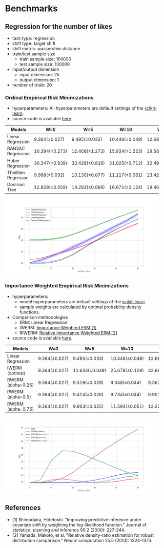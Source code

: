 # Benchmarks

## Regression for the number of likes

* task type: regression
* shift type: target shift
* shift metric: wasserstein distance
* train/test sample size
  * train sample size: 100000
  * test sample size: 100000
* input/output dimension
  * input dimension: 25
  * output dimension: 1
* number of trials: 20

### Ordinal Empirical Risk Minimizations

* hyperparameters: All hyperparameters are default settings of the [scikit-learn](https://scikit-learn.org/stable/index.html).
* source code is available [here](bechmarks/numlikes_tabular.py).

| Models            | W=0            | W=5            | W=10           | W=15           | W=20           | W=25           | W=30            | W=35           | W=40           | W=45           | W=50           |
|-------------------|----------------|----------------|----------------|----------------|----------------|----------------|----------------|----------------|----------------|----------------|----------------|
| Linear Regression | 9.364(±0.027)  | 9.495(±0.033)  | 10.446(±0.048) | 12.689(±0.053) | 17.101(±0.060) | 23.016(±0.056) | 28.800(±0.058) | 34.292(±0.047) | 39.564(±0.050) | 44.462(±0.050) | 48.844(±0.056) |
| RANSAC Regression | 10.394(±0.273) | 12.408(±1.273) | 15.934(±1.223) | 19.586(±1.161) | 23.700(±1.958) | 28.212(±1.398) | 33.012(±1.076) | 37.573(±1.600) | 42.726(±1.334) | 47.380(±1.358) | 53.038(±0.890) |
| Huber Regression  | 30.347(±0.939) | 30.428(±0.816) | 31.025(±0.712) | 32.496(±0.598) | 35.211(±0.475) | 38.747(±0.463) | 42.474(±0.391) | 46.224(±0.396) | 49.836(±0.302) | 53.244(±0.268) | 56.524(±0.221) |
| TheilSen Regressor| 9.968(±0.092)  | 10.130(±0.077) | 11.117(±0.061) | 13.423(±0.087) | 17.779(±0.074) | 23.499(±0.111) | 29.136(±0.122) | 34.476(±0.106) | 39.661(±0.102) | 44.465(±0.105) | 48.838(±0.102) |
| Decision Tree     | 12.828(±0.059) | 14.293(±0.096) | 16.671(±0.124) | 19.462(±0.197) | 22.182(±0.305) | 25.387(±0.251) | 29.131(±1.396) | 33.152(±0.396) | 37.046(±0.166) | 41.240(±0.325) | 44.959(±0.498) |

![](../assets/benchmarks/numlikes_regression.png)

### Importance Weighted Empirical Risk Minimizations
* hyperparameters:
  * model hyperparameters are default settings of the [scikit-learn](https://scikit-learn.org/stable/index.html).
  * sample weights are calculated by optimal probability density functions.
* Comparison methodologies
  * ERM: Linear Regression
  * IWERM: [Importance Weighted ERM [1]](https://www.sciencedirect.com/science/article/pii/S0378375800001154?casa_token=FNmKLAni55IAAAAA:5mrfwarhzqhRTZ6j9Ny20vSTaSU1nnK3lVSOYlWjCJm8oZXBqKdOTYarDtQDkJlTgrqrf1bXcf2V)
  * RIWERM: [Relative Importance Weighted ERM [2]](https://ieeexplore.ieee.org/abstract/document/6797650)
* source code is available [here](bechmarks/numlikes_tabular_iwerm.py).

| Models            | W=0            | W=5            | W=10           | W=15           | W=20           | W=25           | W=30            | W=35           | W=40           | W=45           | W=50           |
|-------------------|----------------|----------------|----------------|----------------|----------------|----------------|----------------|----------------|----------------|----------------|----------------|
| Linear Regression | 9.364(±0.027)  | 9.495(±0.033)  | 10.446(±0.048) | 12.689(±0.053) | 17.101(±0.060) | 23.016(±0.056) | 28.800(±0.058) | 34.292(±0.047) | 39.564(±0.050) | 44.462(±0.050) | 48.844(±0.056) |
| IWERM (optimal) | 9.364(±0.027)  | 11.633(±0.049)  | 25.678(±0.128) | 32.993(±0.123) | 32.589(±0.121) | 30.022(±0.117) | 26.834(±0.119) | 23.478(±0.091) | 20.197(±0.103) | 17.166(±0.141) | 14.528(±0.106) |
| RWERM (alpha=0.25) | 9.364(±0.027)  | 9.319(±0.029)  | 9.348(±0.044) | 9.367(±0.040) | 9.539(±0.035) | 10.237(±0.050) | 11.378(±0.048) |12.967(±0.055) | 14.895(±0.097) | 16.428(±0.141) | 17.007(±0.147) |
| RWERM (alpha=0.5) | 9.364(±0.027)  | 9.414(±0.026)  | 9.734(±0.044) | 9.901(±0.044) | 9.573(±0.035) | 9.338(±0.040) | 9.690(±0.041) |10.722(±0.054) | 12.378(±0.106) | 13.923(±0.154) | 14.685(±0.153) |
| RWERM (alpha=0.75) | 9.364(±0.027)  | 9.903(±0.025)  | 11.594(±0.051) | 12.222(±0.061) | 11.355(±0.053) | 10.086(±0.040) | 9.397(±0.038) |9.493(±0.042) | 10.465(±0.095) | 11.765(±0.146) | 12.607(±0.143) |

![](../assets/benchmarks/numlikes_regression_iwerm.png)

## References
- [1] Shimodaira, Hidetoshi. "Improving predictive inference under covariate shift by weighting the log-likelihood function." Journal of statistical planning and inference 90.2 (2000): 227-244.
- [2] Yamada, Makoto, et al. "Relative density-ratio estimation for robust distribution comparison." Neural computation 25.5 (2013): 1324-1370.

